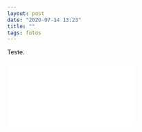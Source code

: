 ```yaml
---
layout: post
date: "2020-07-14 13:23"
title: ""
tags: fotos
---
```


Teste.

![Deckard em “Blade Runner”](/uploads/2020/07/14/deckard-em--blade-runner-.txt)
